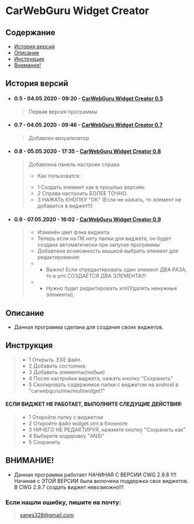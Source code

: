 # CarWebGuru Widget Creator

## Содержание
 - [История версий]
 - [Описание]
 - [Инструкция]
 - [Внимание!]



## История версий

 - #### 0.5 - 04.05.2020 - 09:20 - [CarWebGuru Widget Creator 0.5]

    >  Первая версия программы

 - #### 0.7 - 04.05.2020 - 09:46 - [CarWebGuru Widget Creator 0.7]

    >  Добавлен визуализатор

 - #### 0.8 - 05.05.2020 - 17:35 - [CarWebGuru Widget Creator 0.8]

    >  Добавлена панель настроек справа
    >   - Как пользоватся:
    >   * 1 Создать элемент как в прошлых версиях.
    >   * 2 Справа настроить БОЛЕЕ ТОЧНО.
    >   * 3 НАЖАТЬ КНОПКУ "ОК" (Если не нажать, то элемент не добавится в виджет!!)

 - #### 0.9 - 07.05.2020 - 16:02 - [CarWebGuru Widget Creator 0.9]
    >   - Изменён цвет фона виджета
    >   - Теперь если на ПК нету папки для виджета, он будет создана автоматически при запуске программы
    >   - Добавлена возможность мышкой выбрать элемент для редактирования:
    >   - * Важно! Если отредактировать один элемент ДВА РАЗА, то в xml СОЗДАЁТСЯ ДВА ЭЛЕМЕНТА!!!
    >   - * Нужно будет редактировать xml(Удалять ненужные элементы).

    
## Описание

 - Данная программа сделана для создания своих виджетов.

## Инструкция

   >   * 1 Открыть .ЕХЕ файл.
   >   * 2 Добавить состояние.
   >   * 3 Добавить элементы(любые)
   >   * 4 После настройки виджета, нажать кнопку "Сохранить"
   >   * 5 Скопировать содержимое папки с виджетом на android в "carwebguru/mw/multiwidget1"

#### ЕСЛИ ВИДЖЕТ НЕ РАБОТАЕТ, ВЫПОЛНИТЕ СЛЕДУЩИЕ ДЕЙСТВИЯ:

   >   * 1 Откройте папку с виджетом
   >   * 2 Откройте файл widget.xml в блокноте
   >   * 3 НИЧЕГО НЕ РЕДАКТИРУЯ, нажмите кнопку "Сохранить как"
   >   * 4 Выберете кодировку "ANSI"
   >   * 5 Сохранить

## ВНИМАНИЕ!

 -  Данная программа работает НАЧИНАЯ С ВЕРСИИ CWG 2.9.8 !!!!
    Начиная с ЭТОЙ ВЕРСИИ была включена поддержка свох виджетов.
    В CWG 2.9.7 создать виджет невозможно!!!

###  Если нашли ошибку, пишите на почту:
> sanes328@gmail.com


 [История версий]:https://github.com/SAn4Es-TV/CWG_Widget_Creator/blob/master/README.md#история-версий
 [Описание]:https://github.com/SAn4Es-TV/CWG_Widget_Creator/blob/master/README.md#описание
 [Инструкция]:https://github.com/SAn4Es-TV/CWG_Widget_Creator/blob/master/README.md#инструкция
 [внимание!]:https://github.com/SAn4Es-TV/CWG_Widget_Creator/blob/master/README.md#внимание
 
 [CarWebGuru Widget Creator 0.5]: https://github.com/SAn4Es-TV/CWG_Widget_Creator/tree/master/Versions/CWG%20Widget%20Creator%200.5
 [CarWebGuru Widget Creator 0.7]: https://github.com/SAn4Es-TV/CWG_Widget_Creator/tree/master/Versions/CWG%20Widget%20Creator%200.7
 [CarWebGuru Widget Creator 0.8]:https://github.com/SAn4Es-TV/CWG_Widget_Creator/tree/master/Versions/CWG%20Widget%20Creator%200.8
 [CarWebGuru Widget Creator 0.9]:https://github.com/SAn4Es-TV/CWG_Widget_Creator/tree/master/Versions/CWG%20Widget%20Creator%200.9
